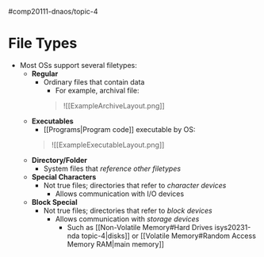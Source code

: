 #comp20111-dnaos/topic-4 
# File Types

- Most OSs support several filetypes:
	- **Regular**
		- Ordinary files that contain data
			- For example, archival file:
			>![[ExampleArchiveLayout.png]]
	- **Executables**
		- [[Programs|Program code]] executable by OS:
		>![[ExampleExecutableLayout.png]]
	- **Directory/Folder**
		- System files that *reference other filetypes*
	- **Special Characters**
		- Not true files; directories that refer to *character devices*
			- Allows communication with I/O devices
	- **Block Special**
		- Not true files; directories that refer to *block devices*
			- Allows communication with *storage devices*
				- Such as [[Non-Volatile Memory#Hard Drives isys20231-nda topic-4|disks]] or [[Volatile Memory#Random Access Memory RAM|main memory]]
